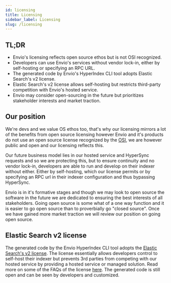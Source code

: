 ```yaml
---
id: licensing
title: Licensing
sidebar_label: Licensing
slug: /licensing
---
```


## TL;DR

- Envio's licensing reflects open source ethos but is not OSI recognized.
- Developers can use Envio's services without vendor lock-in, either by self-hosting or specifying an RPC URL.
- The generated code by Envio's HyperIndex CLI tool adopts Elastic Search's v2 license.
- Elastic Search's v2 license allows self-hosting but restricts third-party competition with Envio's hosted service.
- Envio may consider open-sourcing in the future but prioritizes stakeholder interests and market traction.

## Our position

We're devs and we value OS ethos too, that's why our licensing mirrors a lot of the benefits from open source licensing however Envio and it's products do not use an open source license recognized by the [OSI](https://opensource.org/), we are however public and open and our licensing reflects this.

Our future business model lies in our hosted service and HyperSync requests and so we are protecting this, but to ensure continuity and no vendor lock-in, developers are able to run and develop on their indexer without either. Either by self-hosting, which our license permits or by specifying an RPC url in their indexer configuration and thus bypassing HyperSync.

Envio is in it's formative stages and though we may look to open source the software in the future we are dedicated to ensuring the best interests of all stakeholders. Going open source is some what of a one way function and it is easier to go open source than to proverbially go "closed source". Once we have gained more market traction we will review our position on going open source.

## Elastic Search v2 license

The generated code by the Envio HyperIndex CLI tool adopts the [Elastic Search's v2 license](https://www.elastic.co/licensing/elastic-license). The license essentially allows developers control to self-host their indexer but prevents 3rd parties from competing with our hosted service by providing a hosted service or managed solution. Read more on some of the FAQs of the license [here](https://www.elastic.co/licensing/elastic-license/faq). The generated code is still open and can be seen by developers and customized.

